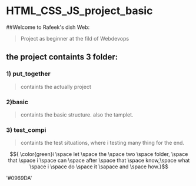 # HTML_CSS_JS_project_basic

##Welcome to Rafeek's dish Web:
> Project as  beginner at the fild of Webdevops

## the project containts 3 folder:

### 1) put_together
> containts the actually project

### 2)basic
> containts the basic structure. also the tamplet.

### 3) test_compi
> containts the test situations, where i testing many thing for the end.


$${ \color{green}i \space  let \space the \space two \space folder, \space that \space i \space can \space after \space that \space know,\space what \space i \space do \space it \sapace and \space how.}$$ 


'#0969DA'
